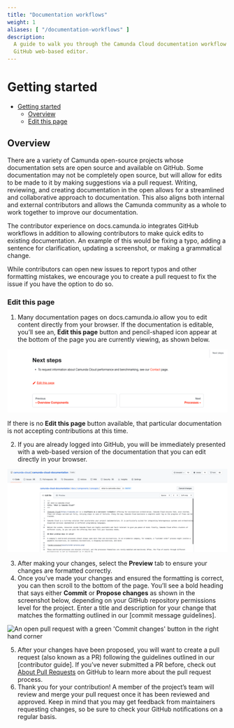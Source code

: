 ```yaml
---
title: "Documentation workflows"
weight: 1
aliases: [ "/documentation-workflows" ]
description:
  A guide to walk you through the Camunda Cloud documentation workflow when working with the
  GitHub web-based editor. 
---
```


# Getting started

- [Getting started](#getting-started)
  - [Overview](#overview)
  - [Edit this page](#Edit-this-page)

## Overview

There are a variety of Camunda open-source projects whose documentation sets are open source and available on GitHub. Some documentation may not be completely open source, but will allow for edits to be made to it by making suggestions via a pull request. Writing, reviewing, and creating documentation in the open allows for a streamlined and collaborative approach to documentation. This also aligns both internal and external contributors and allows the Camunda community as a whole to work together to improve our documentation.

The contributor experience on docs.camunda.io integrates GitHub workflows in addition to allowing contributors to make quick edits to existing documentation. An example of this would be fixing a typo, adding a sentence for clarification, updating a screenshot, or making a grammatical change.

While contributors can open new issues to report typos and other formatting mistakes, we encourage you to create a pull request to fix the issue if you have the option to do so.

### Edit this page

1. Many documentation pages on docs.camunda.io allow you to edit content directly from your browser. If the documentation is editable, you’ll see an, **Edit this page** button and pencil-shaped icon appear at the bottom of the page you are currently viewing, as shown below.

![A section of documentation with a pencil icon and the text 'edit this page'](./../static/img/EditThisPage.png)

If there is no **Edit this page** button available, that particular documentation is not accepting contributions at this time.

2. If you are already logged into GitHub, you will be immediately presented with a web-based version of the documentation that you can edit directly in your browser.

![A section of editable code on GitHub displayed in a Safari web browser](./../static/img/WebBasedDocumentation.png)

3. After making your changes, select the **Preview** tab to ensure your changes are formatted correctly.
4. Once you’ve made your changes and ensured the formatting is correct, you can then scroll to the bottom of the page. You’ll see a bold heading that says either **Commit** or **Propose changes** as shown in the screenshot below, depending on your GitHub repository permissions level for the project. Enter a title and description for your change that matches the formatting outlined in our [commit message guidelines].

![An open pull request with a green 'Commit changes' button in the right hand corner](./../static/img/camunda-workflow-engine-gradient.png)

5. After your changes have been proposed, you will want to create a pull request (also known as a PR) following the guidelines outlined in our [contributor guide]. If you’ve never submitted a PR before, check out [About Pull Requests] on GitHub to learn more about the pull request process.
6. Thank you for your contribution! A member of the project’s team will review and merge your pull request once it has been reviewed and approved. Keep in mind that you may get feedback from maintainers requesting changes, so be sure to check your GitHub notifications on a regular basis.

[About Pull Requests]: https://docs.github.com/en/pull-requests/collaborating-with-pull-requests/proposing-changes-to-your-work-with-pull-requests/about-pull-requests
